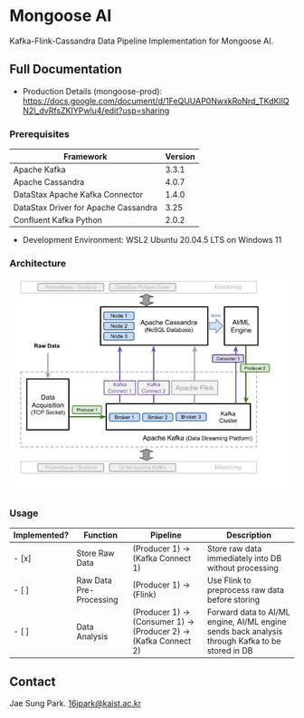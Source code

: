 # Mongoose AI
Kafka-Flink-Cassandra Data Pipeline Implementation for Mongoose AI.

## Full Documentation
* Production Details (mongoose-prod): https://docs.google.com/document/d/1FeQUUAP0NwxkRoNrd_TKdKlIQN2l_dvRfsZKIYPwlu4/edit?usp=sharing

### Prerequisites<a id="1-1"></a>
| Framework         | Version |
| ----------------- | ------------- |
| Apache Kafka      | 3.3.1  |
| Apache Cassandra  | 4.0.7  |
| DataStax Apache Kafka Connector | 1.4.0 |
| DataStax Driver for Apache Cassandra | 3.25 |
| Confluent Kafka Python | 2.0.2 |

* Development Environment: WSL2 Ubuntu 20.04.5 LTS on Windows 11

### Architecture<a id="1-2"></a>
![Alt text](/architecture.jpg?raw=true "Data Pipeline Architecture")

### Usage<a id="1-3"></a>
| Implemented? | Function | Pipeline | Description |
| -------- | -------- | -------- | ----------- |
| - [x] | Store Raw Data | (Producer 1) → (Kafka Connect 1) | Store raw data immediately into DB without processing |
| - [ ] | Raw Data Pre-Processing | (Producer 1) → (Flink) | Use Flink to preprocess raw data before storing |
| - [ ] | Data Analysis | (Producer 1) → (Consumer 1) → (Producer 2) → (Kafka Connect 2) | Forward data to AI/ML engine, AI/ML engine sends back analysis through Kafka to be stored in DB |

<!-- -------------------------------------------------------------------------------------------------------------------------------------------------- -->

<!-- ## Table of Contents
- [(1) Overview](#1)
  * [(1.1) Prerequisites](#1-1)
  * [(1.2) Architecture](#1-2)
  * [(1.3) Usage](#1-3)
- [(2) Directory Structure](#2)
- [(3) Configurations](#3)
  * [(3.1) Ports](#3-1)
  * [(3.2) Logging](#3-2)
- [(4) Getting Started](#4)
  * [(4.1) Setup](#4-1)
  * [(4.2) Run Files](#4-2)
  * [(4.3) Edit Config Files](#4-3)

## (1) Overview<a id="1"></a>

### (1.1) Prerequisites<a id="1-1"></a>
| Framework         | Version |
| ----------------- | ------------- |
| Apache Kafka      | 3.3.1  |
| Apache Cassandra  | 4.0.7  |
| DataStax Apache Kafka Connector | 1.4.0 |
| DataStax Driver for Apache Cassandra | 3.25 |
| Confluent Kafka Python | 2.0.2 |

* Development Environment: WSL2 Ubuntu 20.04.5 LTS on Windows 11

### (1.2) Architecture<a id="1-2"></a>
![Alt text](/architecture.jpg?raw=true "Data Pipeline Architecture")

### (1.3) Usage<a id="1-3"></a>
| Implemented? | Function | Pipeline | Description |
| -------- | -------- | -------- | ----------- |
| - [x] | Store Raw Data | (Producer 1) → (Kafka Connect 1) | Store raw data immediately into DB without processing |
| - [ ] | Raw Data Pre-Processing | (Producer 1) → (Flink) | Use Flink to preprocess raw data before storing |
| - [ ] | Data Analysis | (Producer 1) → (Consumer 1) → (Producer 2) → (Kafka Connect 2) | Forward data to AI/ML engine, AI/ML engine sends back analysis through Kafka to be stored in DB |

## (2) Directory Structure<a id="2"></a>

```
mongooseAI-prod
    .
    ├── bin                     # shell files to run servers
    ├── downloads               # download tar files
    .
    ├── apache-cassandra-4.0.7      # Apache Cassandra files installed from apache-cassandra-4.0.7-bin.tar.gz
    ├── kafka_2.13-3.3.1            # Apache Kafka files installed from kafka_2.13-3.3.1.tgz
    .
    ├── kafka-connect               # DataStax Kafka Connector files installed from kafka-connect-cassandra-sink-1.4.0.tar.gz
    ├──├── kafka-connect-cassandra-sink-1.4.0
    ├──├──├── conf
    ├──├──├── conf-prod             # custom configurations for Kafka Connect
    .
    ├── mongoose_java
    ├──├── src
    ├──├──├── main
    ├──├──├──├── java
    ├──├──├──├──├── kafka           # Java implementation of Kafka applications
    ├──├──├──├──├── resources
    .
    ├── mongoose_python
    ├──├── cassandra                # Cassandra applications, CQL code
    ├──├──├── cql
    ..
    ├──├── kafka                    # Python implementation of Kafka applications
    ├──├──├── ai-agent
    ├──├──├── data_acquisition
    ├──├──├── test_data
    .
    ├── monitoring                  # Monitoring applications for Kafka, Cassandra.
    ├──├── kafka-ui
    .
    ├── python-env                  # Python virtual environment files.
```

##### Apache Kafka
```
/kafka_2.13-3.3.1
    .
    ├── LICENSE
    ├── NOTICE
    ├── bin                   
    ├── config                  # config files containing customized .properties files
    ├── libs                    
    ├── licenses
    ├── logs
    └── site-docs
```

##### Apache Cassandra
```
/apache-cassandra-4.0.7
    .
    ├── LICENSE
    ├── NOTICE
    ├── CHANGES
    ├── NEWS
    ├── bin                   
    ├── conf                    # config files containing customized .properties, logback files
    ├── libs                    
    ├── data                    # keyspaces, tables, and associated data
    ├── doc
    ├── logs
    └── pylib
    └── tools
```
> The `conf` and `data` files contain customized configurations and data for keyspaces, tables.

##### DataStax Apache Kafka Connector
```
/kafka-connect/kafka-connect-cassandra-sink-1.4.0/
    .
    ├── LICENSE
    ├── README.md
    ├── THIRD-PARTY
    ├── conf
    ├── conf-prod
    └── kafka-connect-cassandra-sink-1.4.0.jar
```

## (3) Configurations<a id="3"></a>

### (3.1) Ports<a id="3-1"></a>
| Application | Port | Edit File |
| ----------- | ---- | --------- |
| Cassandra | 9042 | apache-cassandra-4.0.7/conf/cassandra.yaml |
| Zookeeper | 2181 | kafka_2.13-3.3.1/config/server.properties|
| Kafka | 9092 | kafka_2.13-3.3.1/config/server.properties |
| Test Data Acquisition | 4444 | mongoose_python/kafka/data_acquisition/data_acquisition.py |
| UI for Apache Kafka | 8080 | monitoring/kafka-ui/docker-compose-kafka-ui.yaml |

### (3.2) Logging<a id="3-2"></a>
| Framework | Log File | Location |
| ----------- | ---- | --------- |
| Cassandra | <ul><li>debug.log</li><li>system.log</li></ul> | apache-cassandra-4.0.7/logs/ |
| Kafka, Zookeeper Brokers | <ul><li>server.log</li><li>state-change.log</li></ul> | kafka_2.13-3.3.1/logs/ |
| Kafka Connect | <ul><li>connect.log</li></ul> | kafka_2.13-3.3.1/logs/ |
| (Java) Kafka Producer | <ul><li>logging.log</li></ul> | mongoose_java/ |
| (Python) Cassandra App | <ul><li>cassandra_setup.log</li></ul> | mongoose_python/cassandra/logs/ |
| (Python) Data Acquisition Service | <ul><li>data_acquisition.log</li></ul> | mongoose_python/kafka/data_acquisition/logs/ |
| (Python) AI Agent | <ul><li>consumer.log</li></ul> | monogoose_python/kafka/ai-agent/logs/ |

## (4) Getting Started<a id="4"></a>

### (4-1) Setup<a id="4-1"></a>
* Install Kafka
> Starting Directory: mongooseAI-prod/
```
tar -xzf ./downloads/kafka_2.13-3.3.1.tgz
```

* Install Cassandra
> Starting Directory: mongooseAI-prod/
```
tar xzvf ./downloads/apache-cassandra-4.0.7-bin.tar.gz
```

##### Kafka Connector Setup
* Install DataStax Kafka Connector
> Starting Directory: mongooseAI-prod/
```
mkdir kafka-connect
cd ./kafka-connect/
tar xzf ../downloads/kafka-connect-cassandra-sink-1.4.0.tar.gz
```

* Configure connect-standalone.properties
> Starting Directory: mongooseAI-prod/kafka-connect/
```
cd ../kafka_2.13-3.3.1/config/

# Configure path to Kafka Connect JAR file
echo plugin.path=~/mongooseAI-prod/kafka-connect/kafka-connect-cassandra-sink-1.4.0/kafka-connect-cassandra-sink-1.4.0.jar > connect-standalone.properties
```

* Edit connect-standalone.properties
```
key.converter=org.apache.kafka.connect.storage.StringConverter
key.converter.schemas.enable=false
value.converter.schemas.enable=false
```

* Move and configure cassandra-sink-standalone.properties
> Starting Directory: mongooseAI-prod/kafka-conncet/
```
mkdir ./kafka-connect-cassandra-sink-1.4.0/conf-prod
cd kafka-connect-cassandra-sink-1.4.0/conf-prod
cp ../conf/cassandra-sink-standalone.properties.sample cassandra-sink-standalone.properties
```

* Edit cassandra-sink-standalone.properties according to Cassandra DB structure
> Details in mongooseAI-prod/kafka-connect/README.md

* Configure Kafka Connect logging
> kafka_2.13-3.3.1/config/connect-log4j.properties

##### Python Virtual Environment Setup
* Install Virtual Environment
> Starting Directory: mongooseAI-prod/
```
pip3 install virtualenv
python3 -m venv python-env

source python-env/bin/activate
```

* Install DataStax Cassandra Python Driver
```
pip3 install cassandra-driver
```

* Install Confluent Kafka Python Client
```
pip3 install confluent-kafka
```

### (4-2) Run Files<a id="4-2"></a>
* Start Servers
> Starting Directory: mongooseAI-prod/

| Shell File | Description |
| ---------- | ----------- |
| launch_wsl.sh | For development in WSL2 Environment <br><ul><li>Set bash PATH environment variable</li><li>Split panes</li></ul> |
| bin/run_cassandra.sh | <ul><li>Set Cassandra server</li></ul> |
| bin/run_zookeeper.sh | <ul><li>Set Zookeeper server</li></ul> |
| bin/run_kafka.sh | <ul><li>Delete all files in /tmp/</li><li>Start Kafka server</li></ul> |
| bin/run_connect.sh | <ul><li>Start Kafka Connect server</li></ul> |
| bin/run_venv.sh | <ul><li>Start Python virtual environment</li></ul> |

* Run Kafka Python Tests
> Starting Directory: mongooseAI-prod/mongoose_python/cassandra

| Directory | Shell File | Description |
| --------- | ---------- | ----------- |
| mongoose_python | run_acquisition.sh | <ul><li>Start data acquisition producer</li></ul> |
| mongoose_python | run_test.sh | <ul><li>Start test data generator</li><li>Send data via TCP socket to producer</li></ul> |
| mongoose_python | run_acquisition.sh | <ul><li>Start consumer for applications (eg. AI application) </li></ul> |

* Run Kafka Java Tests
> Starting Directory: mongooseAI-prod/mongoose_python/cassandra

| Directory | Shell File | Description |
| --------- | ---------- | ----------- |
| mongoose_java | run_producer.sh | <ul><li>Start data acquisition producer</li></ul> |
| mongoose_python | run_test.sh | <ul><li>Start test data generator</li><li>Send data via TCP socket to producer</li></ul> |
| mongoose_java | run_consumer.sh | <ul><li>Start consumer for applications (eg. AI application) </li></ul> |

* Monitoring Solutions
> Starting Directory: mongooseAI-prod/monitoring/

| Shell File | Description |
| ---------- | ----------- |
| kafka-ui/run_kafka_ui.sh | Start UI for Apache Kafka application |

### (4-3) Edited Config Files<a id="4-3"></a>
* Kafka Config Files: __kafka_2.13-3.3.1/config__

| Edited Files | Description |
| ------------ | ----------- |
| connect-log4j.properties | Add Kafka Connect log properties, Kafka log settings |
| server.properties | Configure 'listeners' for Kafka broker, Zookeeper broker |
| producer.properties | Configure list of brokers used for bootstrapping knowledge about cluster |
| consumer.properties | Configure list of brokers used for bootstrapping knowledge about cluster |
| connect-standalone.properties | Configure converters and schemas needed for Kafka Connect |
| kafka-server-start.sh | Check allocation of memory for Kafka server |

* Kafka Connect Config Files: __kafka-connect/kafka-connect-cassandra-sink-1.4.0/conf-prod__

| Edited Files | Description |
| ------------ | ----------- |
| cassandra-sink-standalone.properties | All configurations for standalone mode of Kafka Connect |

* Cassandra Config Files: __apache-cassandra-4.0.7/conf__

| Edited Files | Description |
| ------------ | ----------- |
| cassandra-env.sh | Check allocation of memory for Cassandra |
| cassandra.yaml | All Cassandra configurations |


**Note***: must edit .bashrc file and include path to `/kafka_2.13-3.3.1/bin/` to use shell commands without having to input full path* -->

<!-- -------------------------------------------------------------------------------------------------------------------------------------------------- -->

## Contact
Jae Sung Park.
16jpark@kaist.ac.kr
